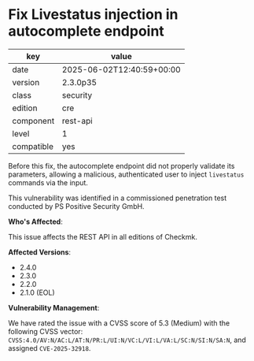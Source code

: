 [//]: # (werk v2)
# Fix Livestatus injection in autocomplete endpoint

key        | value
---------- | ---
date       | 2025-06-02T12:40:59+00:00
version    | 2.3.0p35
class      | security
edition    | cre
component  | rest-api
level      | 1
compatible | yes

Before this fix, the autocomplete endpoint did not properly validate its parameters, allowing a malicious, authenticated user to inject `livestatus` commands via the input.

This vulnerability was identified in a commissioned penetration test conducted by PS Positive Security GmbH.

**Who's Affected**:

This issue affects the REST API in all editions of Checkmk.

**Affected Versions**:

* 2.4.0
* 2.3.0
* 2.2.0
* 2.1.0 (EOL)

**Vulnerability Management**:

We have rated the issue with a CVSS score of 5.3 (Medium) with the following CVSS vector: `CVSS:4.0/AV:N/AC:L/AT:N/PR:L/UI:N/VC:L/VI:L/VA:L/SC:N/SI:N/SA:N`, and assigned `CVE-2025-32918`.
